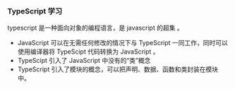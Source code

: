 ### TypeScript 学习

typescript 是一种面向对象的编程语言，是 javascript 的超集 。

- JavaScript 可以在无需任何修改的情况下与 TypeScript 一同工作，同时可以使用编译器将 TypeScipt 代码转换为 JavaScript 。
- TypeScipt 引入了 JavaScript 中没有的“类”概念
- TypeScript 引入了模块的概念，可以把声明、数据、函数和类封装在模块中。